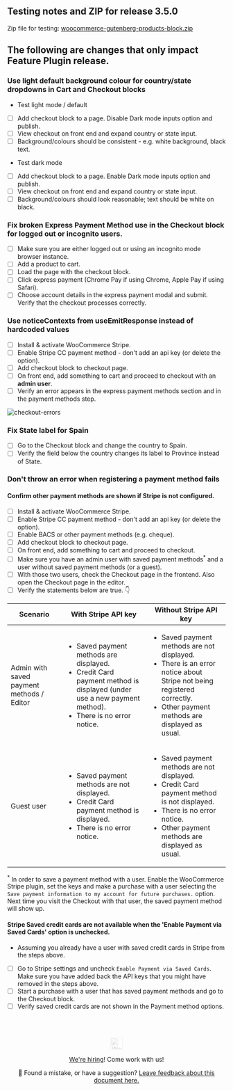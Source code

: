 ## Testing notes and ZIP for release 3.5.0

Zip file for testing: [woocommerce-gutenberg-products-block.zip](https://github.com/woocommerce/woocommerce-gutenberg-products-block/files/5298708/woocommerce-gutenberg-products-block.zip)


## The following are changes that only impact Feature Plugin release.


### Use light default background colour for country/state dropdowns in Cart and Checkout blocks

- Test light mode / default
- [ ] Add checkout block to a page. Disable Dark mode inputs option and publish.
- [ ] View checkout on front end and expand country or state input.
- [ ] Background/colours should be consistent - e.g. white background, black text.

- Test dark mode
- [ ] Add checkout block to a page. Enable Dark mode inputs option and publish.
- [ ] View checkout on front end and expand country or state input.
- [ ] Background/colours should look reasonable; text should be white on black.

### Fix broken Express Payment Method use in the Checkout block for logged out or incognito users.

- [ ] Make sure you are either logged out or using an incognito mode browser instance.
- [ ] Add a product to cart.
- [ ] Load the page with the checkout block.
- [ ] Click express payment (Chrome Pay if using Chrome, Apple Pay if using Safari).
- [ ] Choose account details in the express payment modal and submit. Verify that the checkout processes correctly.

### Use noticeContexts from useEmitResponse instead of hardcoded values

- [ ] Install & activate WooCommerce Stripe.
- [ ] Enable Stripe CC payment method - don't add an api key (or delete the option).
- [ ] Add checkout block to checkout page.
- [ ] On front end, add something to cart and proceed to checkout with an **admin user**.
- [ ] Verify an error appears in the express payment methods section and in the payment methods step.

![checkout-errors](https://user-images.githubusercontent.com/3616980/93592030-b803b600-f9b1-11ea-976e-70c7b594f474.png)

### Fix State label for Spain

- [ ] Go to the Checkout block and change the country to Spain.
- [ ] Verify the field below the country changes its label to Province instead of State.

### Don't throw an error when registering a payment method fails

#### Confirm other payment methods are shown if Stripe is not configured.
- [ ] Install & activate WooCommerce Stripe.
- [ ] Enable Stripe CC payment method - don't add an api key (or delete the option).
- [ ] Enable BACS or other payment methods (e.g. cheque).
- [ ] Add checkout block to checkout page.
- [ ] On front end, add something to cart and proceed to checkout.
- [ ] Make sure you have an admin user with saved payment methods<sup>*</sup> and a user without saved payment methods (or a guest).
- [ ] With those two users, check the Checkout page in the frontend. Also open the Checkout page in the editor.
- [ ] Verify the statements below are true. 👇

| Scenario | With Stripe API key | Without Stripe API key |
| --- | --- | --- |
| Admin with saved payment methods / Editor | <ul><li>Saved payment methods are displayed.</li><li>Credit Card payment method is displayed (under use a new payment method).</li><li>There is no error notice.</li></ul> | <ul><li>Saved payment methods are not displayed.</li><li>There is an error notice about Stripe not being registered correctly.</li><li>Other payment methods are displayed as usual.</li></ul> |
| Guest user | <ul><li>Saved payment methods are not displayed.</li><li>Credit Card payment method is displayed.</li><li>There is no error notice.</li></ul> | <ul><li>Saved payment methods are not displayed.</li><li>Credit Card payment method is not displayed.</li><li>There is no error notice.</li><li>Other payment methods are displayed as usual.</li></ul> |

<sup>*</sup> In order to save a payment method with a user. Enable the WooCommerce Stripe plugin, set the keys and make a purchase with a user selecting the `Save payment information to my account for future purchases.` option. Next time you visit the Checkout with that user, the saved payment method will show up.

#### Stripe Saved credit cards are not available when the 'Enable Payment via Saved Cards' option is unchecked.

- Assuming you already have a user with saved credit cards in Stripe from the steps above.
- [ ] Go to Stripe settings and uncheck `Enable Payment via Saved Cards`. Make sure you have added back the API keys that you might have removed in the steps above.
- [ ] Start a purchase with a user that has saved payment methods and go to the Checkout block.
- [ ] Verify saved credit cards are not shown in the Payment method options.
<!-- FEEDBACK --><br/><br/><p align="center"><a href="https://woocommerce.com/"><img src="https://woocommerce.com/wp-content/themes/woo/images/logo-woocommerce@2x.png" alt="WooCommerce" height="28px" style="filter: grayscale(100%);opacity: 0.2;" /></a></p><p align="center"><a href="https://woocommerce.com/careers/">We're hiring</a>! Come work with us!</p><p align="center">🐞 Found a mistake, or have a suggestion? <a href="https://github.com/woocommerce/woocommerce-gutenberg-products-block/issues/new?assignees=&labels=type%3A+documentation&template=--doc-feedback.md&title=Feedback%20on%20`./docs/testing/releases/350.md`">Leave feedback about this document here.</a></p><!-- /FEEDBACK -->

